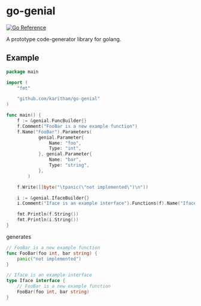 # go-genial

[![Go Reference](https://pkg.go.dev/badge/github.com/Karitham/go-genial.svg)](https://pkg.go.dev/github.com/Karitham/go-genial)

A prototype code-generator library for golang.

## Example

```go
package main

import (
	"fmt"

	"github.com/karitham/go-genial"
)

func main() {
	f := &genial.FuncBuilder{}
	f.Comment("FooBar is a new example function")
    f.Name("FooBar").Parameters(
			genial.Parameter{
				Name: "foo",
				Type: "int",
			}, genial.Parameter{
				Name: "bar",
				Type: "string",
			},
		)

    f.Write([]byte("\tpanic(\"not implemented\")\n"))

	i := &genial.IfaceBuilder{}
	i.Comment("Iface is an example interface").Functions(f).Name("Iface")

	fmt.Println(f.String())
	fmt.Println(i.String())
}
```

generates

```go
// FooBar is a new example function
func FooBar(foo int, bar string) {
    panic("not implemented")
}

// Iface is an example interface
type Iface interface {
    // FooBar is a new example function
    FooBar(foo int, bar string)
}
```
